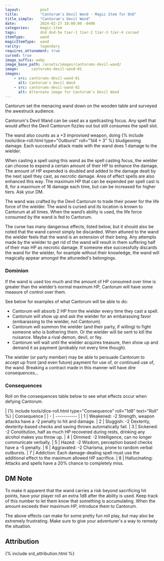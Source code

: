 ```yaml
---
layout:         post
title:          "Cantorum's Devil Wand - Magic Item for DnD"
title_simple:   "Cantorum's Devil Wand"
date:           2024-02-27 10:00:00 -0400
categories:     magic-item
tags:           dnd dnd-5e tier-1 tier-2 tier-3 tier-4 cursed
itemType:       wand
magicItemType:  wand
rarity:         legendary
requires_attunement: true
cursed: true
image_suffix: webp
image_base_path: /assets/images/cantorums-devil-wand/
image:      cantorums-devil-wand-01
images:
    - src: cantorums-devil-wand-01
      alt: Cantorum's Devil Wand
    - src: cantorums-devil-wand-02
      alt: Alternate image for Cantorum's Devil Wand
---
```


<p class="read-aloud">
    Cantorum set the menacing wand down on the wooden table and surveyed the awestruck audience.
</p>

<!--more-->

Cantorum's Devil Wand can be used as a spellcasting focus. Any spell that would affect the Devil Cantorum fizzles out but still consumes the spell slot.

The wand also counts as a +3 improvised weapon, doing {% include tools/dice-roll.html type="Outburst" roll="1d4 + 3" %} bludgeoning damage. Each successful attack made with the wand does 1 damage to the wielder.

When casting a spell using this wand as the spell casting focus, the wielder can choose to expend a certain amount of their HP to enhance the damage. The amount of HP expended is doubled and added to the damage dealt by the next spell they cast, as necrotic damage. Area of effect spells are also enhanced this way. The maximum HP that can be expended per spell cast is 8, for a maximum of 16 damage each time, but can be increased for higher tiers. Ask your DM.

The wand was crafted by the Devil Cantorum to trade their power for the life force of the wielder. The wand is cursed and its location is known to Cantorum at all times. When the wand’s ability is used, the life force consumed by the wand is fed to Cantorum.

The curse has many dangerous effects, listed below, but it should also be noted that the wand cannot simply be discarded. When attuned to the wand the wielder feels that the wand is an extension of their being. Any attempts made by the wielder to get rid of the wand will result in them suffering half of their max HP as necrotic damage. If someone else successfully discards the wand for the wielder, for example without their knowledge, the wand will magically appear amongst the attuneded's belongings.


### Dominion

If the wand is used too much and the amount of HP consumed over time is greater than the wielder’s normal maximum HP, Cantorum will have some measure of control over them.

See below for examples of what Cantorum will be able to do:

- Cantorum will absorb 2 HP from the wielder every time they cast a spell.
- Cantorum will show up and ask the wielder for an embarassing favor (embarassing to the wielder, not Cantorum).
- Cantorum will summon the wielder (and their party, if willing) to fight someone who is bothering them. Or the wielder will be sent to kill the nuisance. Maybe a rival demon, devil, or fey.
- Cantorum will wait until the wielder acquires treasure, then show up and demand it as payment (probably not every time though).

The wielder (or party member) may be able to persuade Cantorum to accept up front (and even future) payment for use of, or continued use of, the wand. Breaking a contract made in this manner will have dire consequences...


### Consequences

Roll on the consequences table below to see what effects occur when defying Cantorum.

<div markdown="block" class="roll-table js-autoroll js-roll-table">
| {% include tools/dice-roll.html type="Consequence" roll="1d8" text="Roll" %} | Consequence |
| - | ----------- |
| 1 | Weakened: -2 Strength, weapon attacks have a -2 penalty to hit and damage.
| 2 | Sluggish: -2 Dexterity, dexterity-based checks and saving throws automatically fail.
| 3 | Sickened: -2 Constitution, half as much HP recovered during rests, drinking any alcohol makes you throw up.
| 4 | Dimmed: -2 Intelligence, can no longer communicate verbally.
| 5 | Hazed: -2 Wisdom, perception based checks have a -5 penalty.
| 6 | Aggravated: -2 Charisma, prone to random verbal outbursts.
| 7 | Addiction: Each damage-dealing spell must use the additional effect to the maximum allowed HP sacrifice.
| 8 | Hallucinating: Attacks and spells have a 20% chance to completely miss.

</div>


## DM Note

To make it apparent that the wand carries a risk beyond sacrificing hit points, have your player roll an extra 1d8 after the ability is used. Keep track of this number to let them know that something is accumulating. When the amount exceeds their maximum HP, introduce them to Cantorum.

The above effects can make for some pretty fun roll play, but may also be extremely frustrating. Make sure to give your adventurer's a way to remedy the situation.


## Attribution

{% include srd_attribution.html %}
